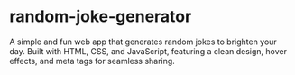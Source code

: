 # random-joke-generator
A simple and fun web app that generates random jokes to brighten your day. Built with HTML, CSS, and JavaScript, featuring a clean design, hover effects, and meta tags for seamless sharing.
